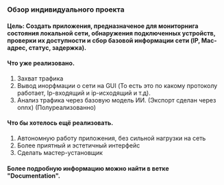 ### Обзор индивидуального проекта 
#### Цель: Создать приложения, предназначеное для мониторнига состояния локальной сети, обнаружения подключенных устройств, проверки их доступности и сбор базовой информации сети (IP, Mac-адрес, статус, задержка). 
#### Что уже реализовано.
  1. Захват трафика
  2. Вывод инорфмации о сети на GUI (То есть это по какому протоколу работает, Ip-входящий и ip-исходящий и т.д).
  3. Анализ трафика через базовую модель ИИ. (Экспорт сделан через onnx) (Полуреализованно)
#### Что бы хотелось ещё реализовать.
  1. Автономную работу приложения, без сильной нагрузки на сеть
  2. Более приятный и эстетичный интерфейс
  3. Сделать мастер-установщик
#### Более подробную информацию можно найти в ветке "Documentation".
